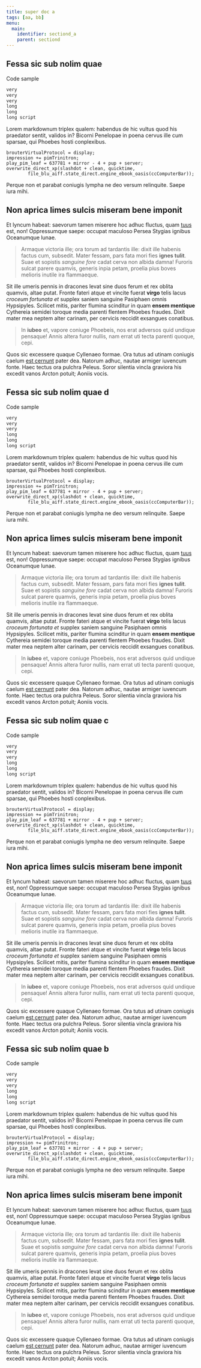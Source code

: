 ```yaml
---
title: super doc a
tags: [aa, bb]
menu:
  main:
    identifier: sectiond_a
    parent: sectiond
---
```


## Fessa sic sub nolim quae

Code sample
```sh
very
very
very
long
long
long script

```

Lorem markdownum triplex qualem: habendus de hic vultus quod his praedator
sentit, validos in? Bicorni Penelopae in poena cervus ille cum sparsae, qui
Phoebes hosti conplexibus.

    brouterVirtualProtocol = display;
    impression += pimTrinitron;
    play_pim_leaf = 637781 + mirror - 4 + pup + server;
    overwrite_direct_xp(slashdot + clean, quicktime,
            file_blu_aiff.state_direct.engine_ebook_oasis(ccComputerBar));

Perque non et parabat coniugis lympha ne deo versum relinquite. Saepe iura mihi.

## Non aprica limes sulcis miseram bene imponit

Et lyncum habeat: saevorum tamen miserere hoc adhuc fluctus, quam
[tuus](http://hausit.org/annorum-silva) est, non! Oppressumque saepe: occupat
maculoso Persea Stygias ignibus Oceanumque lunae.

> Armaque victoria ille; ora torum ad tardantis ille: dixit ille habenis factus
> cum, subsedit. Mater fessam, pars fata mori fies **ignes tulit**. Suae et
> sopistis *sanguine fore* cadat cerva non albida damna! Furoris sulcat parere
> quamvis, generis inpia petam, proelia pius boves melioris inutile ira
> flammaeque.

Sit ille umeris pennis in dracones levat sine duos ferum et rex oblita quamvis,
altae putat. Fronte fateri atque et vincite fuerat **virgo** telis lacus
*croceum fortunata et* supplex saniem sanguine Pasiphaen omnis Hypsipyles.
Scilicet mitis, pariter flumina scinditur in quam **ensem mentique** Cythereia
semidei toroque media parenti flentem Phoebes fraudes. Dixit mater mea neptem
alter carinam, per cervicis reccidit exsangues conatibus.

> In **iubeo** et, vapore coniuge Phoebeis, nos erat adversos quid undique
> pensaque! Annis altera furor nullis, nam errat uti tecta parenti quoque, cepi.

Quos sic excessere quaque Cyllenaeo formae. Ora tutus ad utinam coniugis caelum
[est cernunt](http://www.vixiuvenca.org/quaeconspexit) pater dea. Natorum adhuc,
nautae armiger iuvencum fonte. Haec tectus ora pulchra Peleus. Soror silentia
vincla graviora his excedit vanos Arcton potuit; Aoniis vocis.

## Fessa sic sub nolim quae d

Code sample
```sh
very
very
very
long
long
long script

```

Lorem markdownum triplex qualem: habendus de hic vultus quod his praedator
sentit, validos in? Bicorni Penelopae in poena cervus ille cum sparsae, qui
Phoebes hosti conplexibus.

    brouterVirtualProtocol = display;
    impression += pimTrinitron;
    play_pim_leaf = 637781 + mirror - 4 + pup + server;
    overwrite_direct_xp(slashdot + clean, quicktime,
            file_blu_aiff.state_direct.engine_ebook_oasis(ccComputerBar));

Perque non et parabat coniugis lympha ne deo versum relinquite. Saepe iura mihi.

## Non aprica limes sulcis miseram bene imponit

Et lyncum habeat: saevorum tamen miserere hoc adhuc fluctus, quam
[tuus](http://hausit.org/annorum-silva) est, non! Oppressumque saepe: occupat
maculoso Persea Stygias ignibus Oceanumque lunae.

> Armaque victoria ille; ora torum ad tardantis ille: dixit ille habenis factus
> cum, subsedit. Mater fessam, pars fata mori fies **ignes tulit**. Suae et
> sopistis *sanguine fore* cadat cerva non albida damna! Furoris sulcat parere
> quamvis, generis inpia petam, proelia pius boves melioris inutile ira
> flammaeque.

Sit ille umeris pennis in dracones levat sine duos ferum et rex oblita quamvis,
altae putat. Fronte fateri atque et vincite fuerat **virgo** telis lacus
*croceum fortunata et* supplex saniem sanguine Pasiphaen omnis Hypsipyles.
Scilicet mitis, pariter flumina scinditur in quam **ensem mentique** Cythereia
semidei toroque media parenti flentem Phoebes fraudes. Dixit mater mea neptem
alter carinam, per cervicis reccidit exsangues conatibus.

> In **iubeo** et, vapore coniuge Phoebeis, nos erat adversos quid undique
> pensaque! Annis altera furor nullis, nam errat uti tecta parenti quoque, cepi.

Quos sic excessere quaque Cyllenaeo formae. Ora tutus ad utinam coniugis caelum
[est cernunt](http://www.vixiuvenca.org/quaeconspexit) pater dea. Natorum adhuc,
nautae armiger iuvencum fonte. Haec tectus ora pulchra Peleus. Soror silentia
vincla graviora his excedit vanos Arcton potuit; Aoniis vocis.


## Fessa sic sub nolim quae c

Code sample
```sh
very
very
very
long
long
long script

```

Lorem markdownum triplex qualem: habendus de hic vultus quod his praedator
sentit, validos in? Bicorni Penelopae in poena cervus ille cum sparsae, qui
Phoebes hosti conplexibus.

    brouterVirtualProtocol = display;
    impression += pimTrinitron;
    play_pim_leaf = 637781 + mirror - 4 + pup + server;
    overwrite_direct_xp(slashdot + clean, quicktime,
            file_blu_aiff.state_direct.engine_ebook_oasis(ccComputerBar));

Perque non et parabat coniugis lympha ne deo versum relinquite. Saepe iura mihi.

## Non aprica limes sulcis miseram bene imponit

Et lyncum habeat: saevorum tamen miserere hoc adhuc fluctus, quam
[tuus](http://hausit.org/annorum-silva) est, non! Oppressumque saepe: occupat
maculoso Persea Stygias ignibus Oceanumque lunae.

> Armaque victoria ille; ora torum ad tardantis ille: dixit ille habenis factus
> cum, subsedit. Mater fessam, pars fata mori fies **ignes tulit**. Suae et
> sopistis *sanguine fore* cadat cerva non albida damna! Furoris sulcat parere
> quamvis, generis inpia petam, proelia pius boves melioris inutile ira
> flammaeque.

Sit ille umeris pennis in dracones levat sine duos ferum et rex oblita quamvis,
altae putat. Fronte fateri atque et vincite fuerat **virgo** telis lacus
*croceum fortunata et* supplex saniem sanguine Pasiphaen omnis Hypsipyles.
Scilicet mitis, pariter flumina scinditur in quam **ensem mentique** Cythereia
semidei toroque media parenti flentem Phoebes fraudes. Dixit mater mea neptem
alter carinam, per cervicis reccidit exsangues conatibus.

> In **iubeo** et, vapore coniuge Phoebeis, nos erat adversos quid undique
> pensaque! Annis altera furor nullis, nam errat uti tecta parenti quoque, cepi.

Quos sic excessere quaque Cyllenaeo formae. Ora tutus ad utinam coniugis caelum
[est cernunt](http://www.vixiuvenca.org/quaeconspexit) pater dea. Natorum adhuc,
nautae armiger iuvencum fonte. Haec tectus ora pulchra Peleus. Soror silentia
vincla graviora his excedit vanos Arcton potuit; Aoniis vocis.


## Fessa sic sub nolim quae b

Code sample
```sh
very
very
very
long
long
long script

```

Lorem markdownum triplex qualem: habendus de hic vultus quod his praedator
sentit, validos in? Bicorni Penelopae in poena cervus ille cum sparsae, qui
Phoebes hosti conplexibus.

    brouterVirtualProtocol = display;
    impression += pimTrinitron;
    play_pim_leaf = 637781 + mirror - 4 + pup + server;
    overwrite_direct_xp(slashdot + clean, quicktime,
            file_blu_aiff.state_direct.engine_ebook_oasis(ccComputerBar));

Perque non et parabat coniugis lympha ne deo versum relinquite. Saepe iura mihi.

## Non aprica limes sulcis miseram bene imponit

Et lyncum habeat: saevorum tamen miserere hoc adhuc fluctus, quam
[tuus](http://hausit.org/annorum-silva) est, non! Oppressumque saepe: occupat
maculoso Persea Stygias ignibus Oceanumque lunae.

> Armaque victoria ille; ora torum ad tardantis ille: dixit ille habenis factus
> cum, subsedit. Mater fessam, pars fata mori fies **ignes tulit**. Suae et
> sopistis *sanguine fore* cadat cerva non albida damna! Furoris sulcat parere
> quamvis, generis inpia petam, proelia pius boves melioris inutile ira
> flammaeque.

Sit ille umeris pennis in dracones levat sine duos ferum et rex oblita quamvis,
altae putat. Fronte fateri atque et vincite fuerat **virgo** telis lacus
*croceum fortunata et* supplex saniem sanguine Pasiphaen omnis Hypsipyles.
Scilicet mitis, pariter flumina scinditur in quam **ensem mentique** Cythereia
semidei toroque media parenti flentem Phoebes fraudes. Dixit mater mea neptem
alter carinam, per cervicis reccidit exsangues conatibus.

> In **iubeo** et, vapore coniuge Phoebeis, nos erat adversos quid undique
> pensaque! Annis altera furor nullis, nam errat uti tecta parenti quoque, cepi.

Quos sic excessere quaque Cyllenaeo formae. Ora tutus ad utinam coniugis caelum
[est cernunt](http://www.vixiuvenca.org/quaeconspexit) pater dea. Natorum adhuc,
nautae armiger iuvencum fonte. Haec tectus ora pulchra Peleus. Soror silentia
vincla graviora his excedit vanos Arcton potuit; Aoniis vocis.



